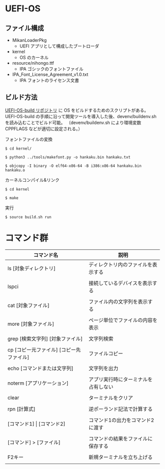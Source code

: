 # UEFI-OS

## ファイル構成

- MikanLoaderPkg
    - UEFI アプリとして構成したブートローダ
- kernel
    - OS のカーネル
- resource/nihongo.ttf
    - IPA ゴシックのフォントファイル
- IPA_Font_License_Agreement_v1.0.txt
    - IPA フォントのライセンス文書

## ビルド方法

[UEFI-OS-build リポジトリ](https://github.com/murata0531/UEFI-OS-build.git) に OS をビルドするためのスクリプトがある。
UEFI-OS-build の手順に沿って開発ツールを導入した後、devenv/buildenv.sh を読み込むことでビルド可能。
（devenv/buildenv.sh により環境変数 CPPFLAGS などが適切に設定される。）


フォントファイルの変換

```
$ cd kernel/

$ python3 ../tools/makefont.py -o hankaku.bin hankaku.txt

$ objcopy -I binary -O elf64-x86-64 -B i386:x86-64 hankaku.bin hankaku.o
```


カーネルコンパイル&リンク

```
$ cd kernel 

$ make
```

実行

```
$ source build.sh run
```

# コマンド群

| コマンド名                               | 説明                                  |
|------------------------------------------|---------------------------------------|
| ls [対象ディレクトリ]                    | ディレクトリ内のファイルを表示する     |
|                                          |                                       |
| lspci                                    | 接続しているデバイスを表示する         |
|                                          |                                       |
| cat [対象ファイル]                       | ファイル内の文字列を表示する           |
|                                          |                                       |
| more [対象ファイル]                      | ページ単位でファイルの内容を表示       |
|                                         |                                        |
| grep [検索文字列] [対象ファイル]         | 文字列検索                             |
|                                         |                                        |
| cp [コピー元ファイル] [コピー先ファイル] | ファイルコピー                         |
|                                         |                                        |
| echo [コマンドまたは文字列]              | 文字列を出力                           |
|                                         |                                        |
| noterm [アプリケーション]                | アプリ実行時にターミナルを占有しない    |
|                                         |                                        |
| clear                                   | ターミナルをクリア                     |
|                                         |                                        |
| rpn [計算式]                       　   |  逆ポーランド記法で計算する             |
|                                         |                                        |
| [コマンド1] \| [コマンド2]　           　| コマンド1の出力をコマンド2に渡す       |
|                                         |                                        |
| [コマンド] > [ファイル]               　 | コマンドの結果をファイルに保存する     |
|                                         |                                        |
| F2キー                                  | 新規ターミナルを立ち上げる              |
|                                                                                  |
